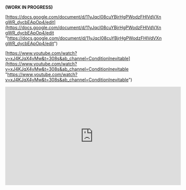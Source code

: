 **(WORK IN PROGRESS)**

[https://docs.google.com/document/d/11yJqcI08cuYBjrHgPWodzFHlVdVXngWR_dycbEApOp4/edit](https://docs.google.com/document/d/11yJqcI08cuYBjrHgPWodzFHlVdVXngWR_dycbEApOp4/edit "https://docs.google.com/document/d/11yJqcI08cuYBjrHgPWodzFHlVdVXngWR_dycbEApOp4/edit")

[https://www.youtube.com/watch?v=xJ4KJqX4yMw&t=308s&ab_channel=ConditionInevitable](https://www.youtube.com/watch?v=xJ4KJqX4yMw&t=308s&ab_channel=ConditionInevitable "https://www.youtube.com/watch?v=xJ4KJqX4yMw&t=308s&ab_channel=ConditionInevitable")

<iframe width="560" height="315" src="https://www.youtube.com/embed/xJ4KJqX4yMw" title="How To Play As A Boss in Dark Souls 3 2021" frameborder="0" allow="accelerometer; autoplay; clipboard-write; encrypted-media; gyroscope; picture-in-picture; web-share" allowfullscreen></iframe>